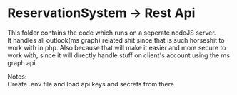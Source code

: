 # ReservationSystem -> Rest Api
This folder contains the code which runs on a seperate nodeJS server.  
It handles all outlook(ms graph) related shit since that is such horseshit to work with in php. Also because that will make it
easier and more secure to work with, since it will directly handle stuff on client's account using the ms graph api. 

Notes:  
Create .env file and load api keys and secrets from there